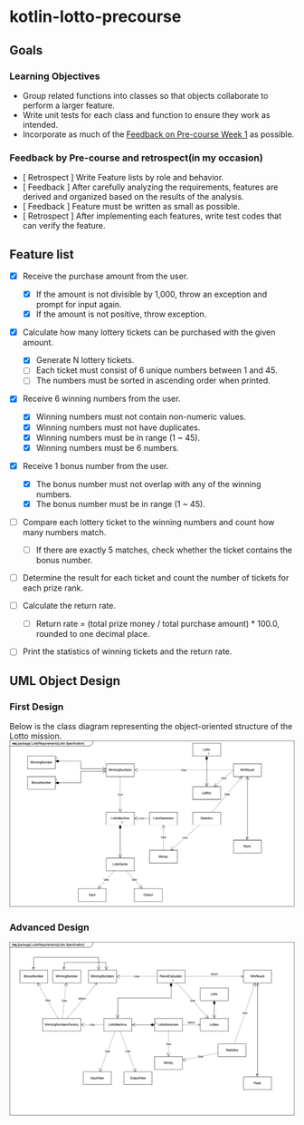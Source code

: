 # kotlin-lotto-precourse
## Goals

### Learning Objectives

- Group related functions into classes so that objects collaborate to perform a larger feature.
- Write unit tests for each class and function to ensure they work as intended.
- Incorporate as much of the [Feedback on Pre-course Week 1](https://docs.google.com/document/d/1MXczCggC5-mYRzbgcAIDVec4xaTMojIh3vHLGwhTMgQ/edit?usp=sharing) as possible.

### Feedback by Pre-course and retrospect(in my occasion)
- [ Retrospect ] Write Feature lists by role and behavior.
- [ Feedback ] After carefully analyzing the requirements, features are derived and organized based on the results of the analysis.
- [ Feedback ] Feature must be written as small as possible.
- [ Retrospect ] After implementing each features, write test codes that can verify the feature.

## Feature list
- [x] Receive the purchase amount from the user.
  - [x] If the amount is not divisible by 1,000, throw an exception and prompt for input again.
  - [x] If the amount is not positive, throw exception.
- [x] Calculate how many lottery tickets can be purchased with the given amount.
  - [x] Generate N lottery tickets.
  - [ ] Each ticket must consist of 6 unique numbers between 1 and 45.
  - [ ] The numbers must be sorted in ascending order when printed.
- [x] Receive 6 winning numbers from the user. 
  - [x] Winning numbers must not contain non-numeric values. 
  - [x] Winning numbers must not have duplicates.
  - [x] Winning numbers must be in range (1 ~ 45). 
  - [x] Winning numbers must be 6 numbers.
- [x] Receive 1 bonus number from the user.
  - [x] The bonus number must not overlap with any of the winning numbers.
  - [x] The bonus number must be in range (1 ~ 45).
- [ ] Compare each lottery ticket to the winning numbers and count how many numbers match.
  - [ ] If there are exactly 5 matches, check whether the ticket contains the bonus number.
- [ ] Determine the result for each ticket and count the number of tickets for each prize rank.
- [ ] Calculate the return rate.
  - [ ] Return rate = (total prize money / total purchase amount) * 100.0, rounded to one decimal place.
- [ ] Print the statistics of winning tickets and the return rate.


## UML Object Design
### First Design
Below is the class diagram representing the object-oriented structure of the Lotto mission.
![lotto-precourse-uml](/docs/lotto-precourse.drawio.png)

### Advanced Design
![lotto-precourse-uml](/docs/lotto-precourse_1.drawio.png)